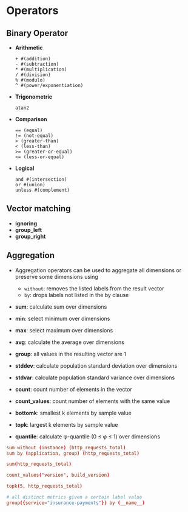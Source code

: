 # Operators

## Binary Operator

- **Arithmetic**

  ```promql
  + #(addition)
  - #(subtraction)
  * #(multiplication)
  / #(division)
  % #(modulo)
  ^ #(power/exponentiation)
  ```

- **Trigonometric**

  ```promql
  atan2
  ```

- **Comparison**

  ```promql
  == (equal)
  != (not-equal)
  > (greater-than)
  < (less-than)
  >= (greater-or-equal)
  <= (less-or-equal)
  ```

- **Logical**

  ```promql
  and #(intersection)
  or #(union)
  unless #(complement)
  ```

## Vector matching

- **ignoring**
- **group_left**
- **group_right**

## Aggregation

- Aggregation operators can be used to aggregate all dimensions or preserve some dimensions using
  - `without`: removes the listed labels from the result vector
  - `by`: drops labels not listed in the by clause

- **sum**: calculate sum over dimensions
- **min**: select minimum over dimensions
- **max**: select maximum over dimensions
- **avg**: calculate the average over dimensions
- **group**: all values in the resulting vector are 1
- **stddev**: calculate population standard deviation over dimensions
- **stdvar**: calculate population standard variance over dimensions
- **count**: count number of elements in the vector
- **count_values**: count number of elements with the same value
- **bottomk**: smallest k elements by sample value
- **topk**: largest k elements by sample value
- **quantile**: calculate φ-quantile (0 ≤ φ ≤ 1) over dimensions

```conf
sum without (instance) (http_requests_total)
sum by (application, group) (http_requests_total)

sum(http_requests_total)

count_values("version", build_version)

topk(5, http_requests_total)

# all distinct metrics given a certain label value
group({service="insurance-payments"}) by (__name__)
```
